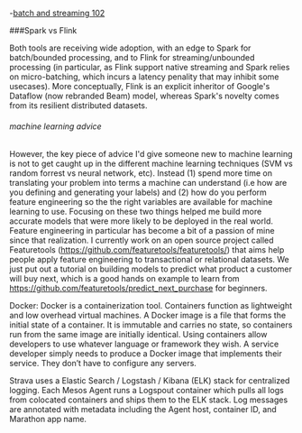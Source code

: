 -[batch and streaming 102](https://www.oreilly.com/ideas/the-world-beyond-batch-streaming-102)


###Spark vs Flink

Both tools are receiving wide adoption, with an edge to Spark for batch/bounded processing, and to Flink for 
streaming/unbounded processing (in particular, as Flink support native streaming and Spark relies on micro-batching, 
which incurs a latency penality that may inhibit some usecases). More conceptually, Flink is an explicit inheritor of 
Google's Dataflow (now rebranded Beam) model, whereas Spark's novelty comes from its resilient distributed datasets.



###### machine learning advice
However, the key piece of advice I'd give someone new to machine learning is not to get caught up in the different machine learning techniques (SVM vs random forrest vs neural network, etc). Instead (1) spend more time on translating your problem into terms a machine can understand (i.e how are you defining and generating your labels) and (2) how do you perform feature engineering so the the right variables are available for machine learning to use. Focusing on these two things helped me build more accurate models that were more likely to be deployed in the real world.
Feature engineering in particular has become a bit of a passion of mine since that realization. I currently work on an open source project called Featuretools (https://github.com/featuretools/featuretools/) that aims help people apply feature engineering to transactional or relational datasets. We just put out a tutorial on building models to predict what product a customer will buy next, which is a good hands on example to learn from https://github.com/featuretools/predict_next_purchase for beginners.


Docker:
Docker is a containerization tool. Containers function as lightweight and low overhead virtual machines. A Docker image is a file that forms the initial state of a container. It is immutable and carries no state, so containers run from the same image are initially identical.
Using containers allow developers to use whatever language or framework they wish. A service developer simply needs to produce a Docker image that implements their service. They don’t have to configure any servers.


Strava uses a Elastic Search / Logstash / Kibana (ELK) stack for centralized logging. Each Mesos Agent runs a Logspout container which pulls all logs from colocated containers and ships them to the ELK stack. Log messages are annotated with metadata including the Agent host, container ID, and Marathon app name.


